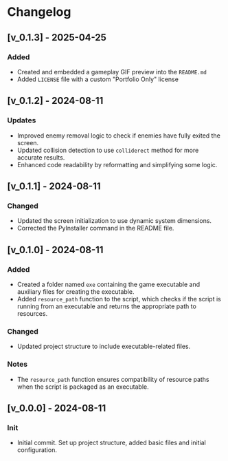 # Changelog

## [v_0.1.3] - 2025-04-25
### Added
- Created and embedded a gameplay GIF preview into the `README.md`
- Added `LICENSE` file with a custom "Portfolio Only" license

## [v_0.1.2] - 2024-08-11
### Updates
- Improved enemy removal logic to check if enemies have fully exited the screen.
- Updated collision detection to use `colliderect` method for more accurate results.
- Enhanced code readability by reformatting and simplifying some logic.

## [v_0.1.1] - 2024-08-11
### Changed
- Updated the screen initialization to use dynamic system dimensions.
- Corrected the PyInstaller command in the README file.

## [v_0.1.0] - 2024-08-11
### Added
- Created a folder named `exe` containing the game executable and auxiliary files for creating the executable.
- Added `resource_path` function to the script, which checks if the script is running from an executable and returns the appropriate path to resources.

### Changed
- Updated project structure to include executable-related files.

### Notes
- The `resource_path` function ensures compatibility of resource paths when the script is packaged as an executable.

## [v_0.0.0] - 2024-08-11
### Init
- Initial commit. Set up project structure, added basic files and initial configuration.